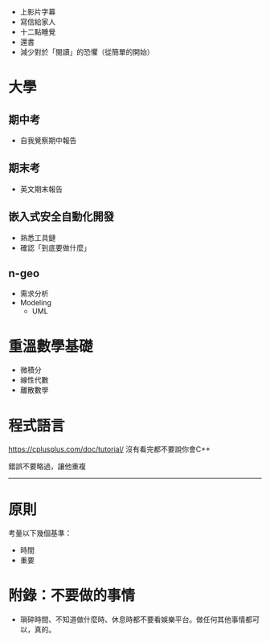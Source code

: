 - 上影片字幕
- 寫信給家人
- 十二點睡覺
- 還書
- 減少對於「閱讀」的恐懼（從簡單的開始）

# 大學

## 期中考
- 自我覺察期中報告

## 期末考
- 英文期末報告

## 嵌入式安全自動化開發
- 熟悉工具鏈
- 確認「到底要做什麼」

## n-geo
-  需求分析
- Modeling
	- UML

# 重溫數學基礎
- 微積分
- 線性代數
- 離散數學

# 程式語言
https://cplusplus.com/doc/tutorial/
沒有看完都不要說你會C++

錯誤不要略過，讓他重複

---
# 原則
考量以下幾個基準：
- 時間
- 重要

# 附錄：不要做的事情
- 瑣碎時間、不知道做什麼時、休息時都不要看娛樂平台。做任何其他事情都可以，真的。